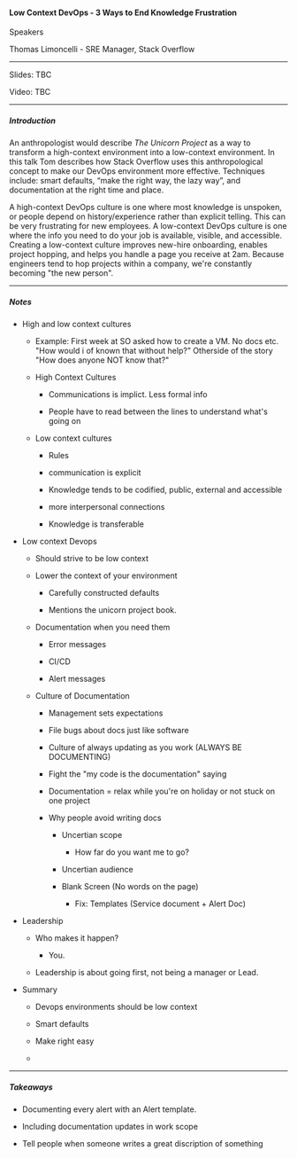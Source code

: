 #### Low Context DevOps - 3 Ways to End Knowledge Frustration

Speakers

Thomas Limoncelli - SRE Manager, Stack Overflow

---

Slides: TBC

Video: TBC

---

##### Introduction

An anthropologist would describe *The Unicorn Project* as a way to transform a high-context environment into a low-context environment. In this talk Tom describes how Stack Overflow uses this anthropological concept to make our DevOps environment more effective. Techniques include: smart defaults, “make the right way, the lazy way”, and documentation at the right time and place.  

A high-context DevOps culture is one where most knowledge is unspoken, or people depend on history/experience rather than explicit telling. This can be very frustrating for new employees. A low-context DevOps culture is one where the info you need to do your job is available, visible, and accessible. Creating a low-context culture improves new-hire onboarding, enables project hopping, and helps you handle a page you receive at 2am. Because engineers tend to hop projects within a company, we're constantly becoming "the new person".

---

##### Notes

* High and low context cultures
  
  * Example: First week at SO asked how to create a VM. No docs etc. "How would i of known that without help?" 
    Otherside of the story "How does anyone NOT know that?"
  
  * High Context Cultures
    
    * Communications is implict. Less formal info
    
    * People have to read between the lines to understand what's going on
  
  * Low context cultures
    
    * Rules
    
    * communication is explicit
    
    * Knowledge tends to be codified, public, external and accessible
    
    * more interpersonal connections
    
    * Knowledge is transferable

* Low context Devops
  
  * Should strive to be low context
  
  * Lower the context of your environment
    
    * Carefully constructed defaults
    
    * Mentions the unicorn project book.
  
  * Documentation when you need them
    
    * Error messages
    
    * CI/CD
    
    * Alert messages
  
  * Culture of Documentation
    
    * Management sets expectations
    
    * File bugs about docs just like software
    
    * Culture of always updating as you work (ALWAYS BE DOCUMENTING)
    
    * Fight the "my code is the documentation" saying
    
    * Documentation = relax while you're on holiday or not stuck on one project
    
    * Why people avoid writing docs
      
      * Uncertian scope
        
        * How far do you want me to go?
      
      * Uncertian audience
      
      * Blank Screen (No words on the page)
        
        * Fix: Templates (Service document + Alert Doc)

* Leadership
  
  * Who makes it happen?
    
    * You.
  
  * Leadership is about going first, not being a manager or Lead.

* Summary
  
  * Devops environments should be low context
  
  * Smart defaults
  
  * Make right easy
  
  * 

---

##### Takeaways

* Documenting every alert with an Alert template.

* Including documentation updates in work scope

* Tell people when someone writes a great discription of something
